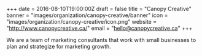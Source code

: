 +++
date = 2016-08-10T19:00:00Z
draft = false
title = "Canopy Creative"
banner = "images/organization/canopy-creative/banner"
icon = "images/organization/canopy-creative/icon.png"
website = "http://www.canopycreative.ca/"
email = "hello@canopycreative.ca"
+++

We are a team of marketing consultants that work with small businesses to plan and strategize for marketing growth. 
